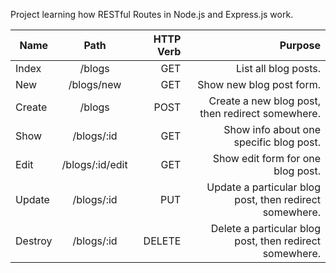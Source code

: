 Project learning how RESTful Routes in Node.js and Express.js work. 


| Name          | Path            | HTTP Verb  | Purpose                                             |
| ------------- |:---------------:| ------:| -------------------------------------------------------:|
| Index         | /blogs          |  GET   | List all blog posts.                                    |
| New           | /blogs/new      |  GET   | Show new blog post form.                                |
| Create        | /blogs          |  POST  | Create a new blog post, then redirect somewhere.        |
| Show          | /blogs/:id      |  GET   | Show info about one specific blog post.                 |
| Edit          | /blogs/:id/edit |  GET   | Show edit form for one blog post.                       |
| Update        | /blogs/:id      |  PUT   | Update a particular blog post, then redirect somewhere. |
| Destroy       | /blogs/:id      | DELETE | Delete a particular blog post, then redirect somewhere. |